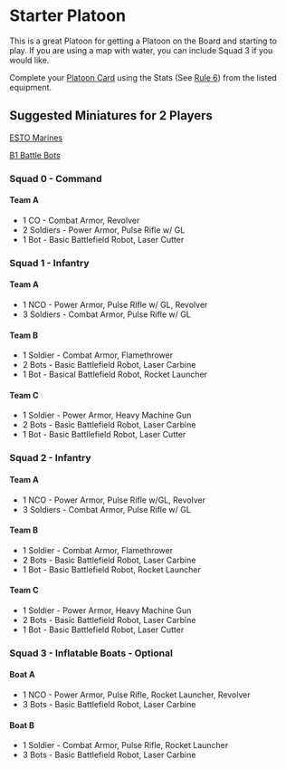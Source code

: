 # Starter Platoon

This is a great Platoon for getting a Platoon on the Board and starting to play. If you are using a map with water, you can include Squad 3 if you would like.

Complete your [Platoon Card][card] using the Stats (See [Rule 6][rule6]) from the listed equipment.

[rule6]: /rules#rule6
[card]: /platoons/platoon_card.md

## **Suggested Miniatures for 2 Players**

[ESTO Marines][marines]

[B1 Battle Bots][bots]

[marines]: https://wakesemporium.gumroad.com/l/SXXoY
[bots]: https://wakesemporium.gumroad.com/l/gypsu

### **Squad 0 - Command**

#### **Team A**
- 1 CO - Combat Armor, Revolver
- 2 Soldiers - Power Armor, Pulse Rifle w/ GL
- 1 Bot - Basic Battlefield Robot, Laser Cutter

### **Squad 1 - Infantry**

#### **Team A**
- 1 NCO - Power Armor, Pulse Rifle w/ GL, Revolver
- 3 Soldiers - Combat Armor, Pulse Rifle w/ GL

#### **Team B**
- 1 Soldier - Combat Armor, Flamethrower
- 2 Bots - Basic Battlefield Robot, Laser Carbine
- 1 Bot - Basical Battlefield Robot, Rocket Launcher

#### **Team C**
- 1 Soldier - Power Armor, Heavy Machine Gun
- 2 Bots - Basic Battlefield Robot, Laser Carbine
- 1 Bot - Basic Battllefield Robot, Laser Cutter

### **Squad 2 - Infantry**

#### **Team A**
- 1 NCO - Power Armor, Pulse Rifle w/GL, Revolver
- 3 Soldiers - Combat Armor, Pulse Rifle w/ GL

#### **Team B**
- 1 Soldier - Combat Armor, Flamethrower
- 2 Bots - Basic Battlefield Robot, Laser Carbine
- 1 Bot - Basic Battlefield Robot, Rocket Launcher

#### **Team C**
- 1 Soldier - Power Armor, Heavy Machine Gun
- 2 Bots - Basic Battlefield Robot, Laser Carbine
- 1 Bot - Basic Battlefield Robot, Laser Cutter

### **Squad 3 - Inflatable Boats - Optional**

#### **Boat A**
- 1 NCO - Power Armor, Pulse Rifle, Rocket Launcher, Revolver
- 3 Bots - Basic Battlefield Robot, Laser Carbine

#### **Boat B**
- 1 Soldier - Combat Armor, Pulse Rifle, Rocket Launcher
- 3 Bots - Basic Battlefield Robot, Laser Carbine